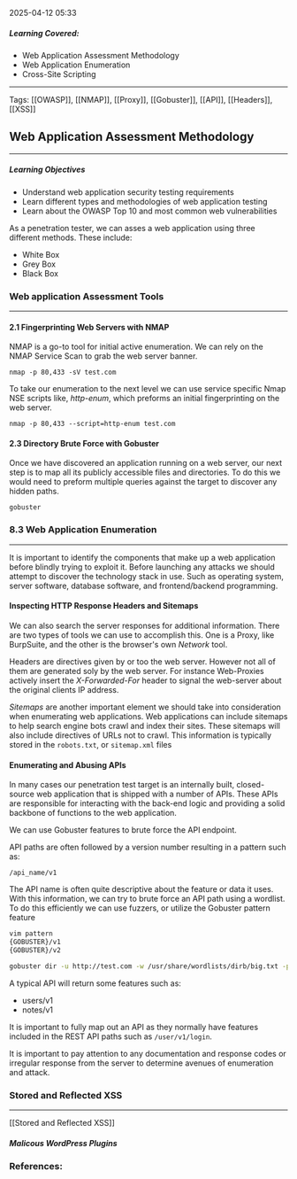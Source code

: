 2025-04-12 05:33

##### Learning Covered:
- Web Application Assessment Methodology
- Web Application Enumeration
- Cross-Site Scripting

--------------------------
Tags: [[OWASP]], [[NMAP]], [[Proxy]], [[Gobuster]], [[API]], [[Headers]], [[XSS]]


## Web Application Assessment Methodology
--------------------------------
##### Learning Objectives
- Understand web application security testing requirements
- Learn different types and methodologies of web application testing
- Learn about the OWASP Top 10 and most common web vulnerabilities

As a penetration tester, we can asses a web application using three different methods. These include:
- White Box
- Grey Box
- Black Box

### Web application Assessment Tools
---
#### 2.1 Fingerprinting Web Servers with NMAP

NMAP is a go-to tool for initial active enumeration. We can rely on the NMAP Service Scan to grab the web server banner. 
```
nmap -p 80,433 -sV test.com 
```

To take our enumeration to the next level we can use service specific Nmap NSE scripts like, *http-enum*, which preforms an initial fingerprinting on the web server.

```
nmap -p 80,433 --script=http-enum test.com
```

#### 2.3 Directory Brute Force with Gobuster

Once we have discovered an application running on a web server, our next step is to map all its publicly accessible files and directories. To do this we would need to preform multiple queries against the target to discover any hidden paths.

```
gobuster
```

### 8.3 Web Application Enumeration
-------
It is important to identify the components that make up a web application before blindly trying to exploit it. Before launching any attacks we should attempt to discover the technology stack in use. Such as operating system, server software, database software, and frontend/backend programming.

#### Inspecting HTTP Response Headers and Sitemaps

We can also search the server responses for additional information. There are two types of tools we can use to accomplish this. One is a Proxy, like BurpSuite, and the other is the browser's own *Network* tool.

Headers are directives given by or too the web server. However not all of them are generated soly by the web server. For instance Web-Proxies actively insert the *X-Forwarded-For* header to signal the web-server about the original clients IP address.

*Sitemaps* are another important element we should take into consideration when enumerating web applications. Web applications can include sitemaps to help search engine bots crawl and index their sites. These sitemaps will also include directives of URLs not to crawl. This information is typically stored in the `robots.txt`, or `sitemap.xml` files

#### Enumerating and Abusing APIs

In many cases our penetration test target is an internally built, closed-source web application that is shipped with a number of APIs. These APIs are responsible for interacting with the back-end logic and providing a solid backbone of functions to the web application.

We can use Gobuster features to brute force the API endpoint.

API paths are often followed by a version number resulting in a pattern such as:

```
/api_name/v1
```

The API name is often quite descriptive about the feature or data it uses. With this information, we can try to brute force an API path using a wordlist.  To do this efficiently we can use fuzzers, or utilize the Gobuster pattern feature

```bash
vim pattern
{GOBUSTER}/v1
{GOBUSTER}/v2

gobuster dir -u http://test.com -w /usr/share/wordlists/dirb/big.txt -p pattern
```

A typical API will return some features such as:
- users/v1
- notes/v1

It is important to fully map out an API as they normally have features included in the REST API paths such as `/user/v1/login`.

It is important to pay attention to any documentation and response codes or irregular response from the server to determine avenues of enumeration and attack.

### Stored and Reflected XSS
----------
[[Stored and Reflected XSS]]
##### Malicous WordPress Plugins

### References:




